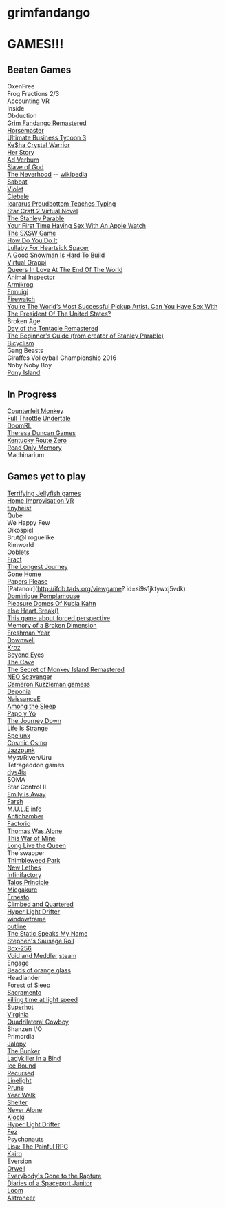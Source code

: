 # grimfandango
# GAMES!!!

## Beaten Games
OxenFree  
Frog Fractions 2/3  
Accounting VR  
Inside  
Obduction  
[Grim Fandango Remastered](https://en.wikipedia.org/wiki/Grim_Fandango)  
[Horsemaster](http://noncanon.com/HorseMaster.html)  
[Ultimate Business Tycoon 3](http://aliendovecote.com/uploads/twine/tycoon/crime.html)  
[Ke$ha Crystal Warrior](http://aliendovecote.com/uploads/twine/kesha.html)  
[Her Story](http://www.herstorygame.com/)  
[Ad Verbum](http://nickm.com/if/adverbum.html)  
[Slave of God](http://www.increpare.com/2012/12/slave-of-god/)  
[The Neverhood](https://archive.org/details/Neverhood_The_1996_DreamWorks) -- [wikipedia](https://en.wikipedia.org/wiki/The_Neverhood)  
[Sabbat](http://porpentine.tumblr.com/post/43790631192/presenting-sabbat-a-twine-game-by-oh-no-problems)  
[Violet](http://textadventures.co.uk/games/view/e-utl5-bu0yya2ycst0mrg/violet)  
[Ciebele](http://ninasays.so/cibele/)  
[Icararus Proudbottom Teaches Typing](http://www.holywowstudios.com/teachestyping/)  
[Star Craft 2 Virtual Novel](http://www.sc2vn.com/)  
[The Stanley Parable](http://www.stanleyparable.com/)  
[Your First Time Having Sex With An Apple Watch](http://www.buzzfeed.com/samthurman/os-xxx#.ajbJmmalK)  
[The SXSW Game](http://www.freeindiegam.es/2013/03/the-sxsw-game-leigh-alexander/)   
[How Do You Do It](http://ninasays.so/howdoyoudoit/)  
[Lullaby For Heartsick Spacer](http://mkopas.net/files/spacerlullaby/)  
[A Good Snowman Is Hard To Build](http://agoodsnowman.com/)  
[Virtual Grappi](http://rpgmaker.net/games/8284/)  
[Queers In Love At The End Of The World](http://auntiepixelante.com/endoftheworld/)  
[Animal Inspector](http://tomastle.itch.io/animal-inspector)  
[Armikrog](http://store.steampowered.com/app/334120/)  
[Ennuigi](http://www.lexaloffle.com/bbs/?tid=2232&pid=12311&autoplay=1#pp)  
[Firewatch](http://www.firewatchgame.com/)  
[You’re The World’s Most Successful Pickup Artist. Can You Have Sex With The President Of The United States?](http://www.clickhole.com/clickventure/youre-worlds-most-successful-pickup-artist-can-you-3880#1,)  
Broken Age  
[Day of the Tentacle Remastered](http://www.pcgamer.com/day-of-the-tentacle-remastered-screenshots-revealed)   
[The Beginner's Guide (from creator of Stanley Parable)](http://store.steampowered.com/app/303210/)  
[Bicyclism](http://gamejolt.com/games/bicyclism-art-of-riding/39795)  
Gang Beasts  
Giraffes Volleyball Championship 2016  
Noby Noby Boy  
[Pony Island](http://store.steampowered.com/app/405640/)  
 

## In Progress
[Counterfeit Monkey](http://emshort.com/counterfeit_monkey/)  
[Full Throttle](https://en.wikipedia.org/wiki/Full_Throttle_(1995_video_game))  
[Undertale](http://store.steampowered.com/app/391540/)  
[DoomRL](http://doom.chaosforge.org/)   
[Theresa Duncan Games](https://www.theverge.com/2015/4/17/8436439/theresa-duncan-chop-suey-cd-rom-preservation)  
[Kentucky Route Zero](http://kentuckyroutezero.com/)  
[Read Only Memory](http://readonlymemori.es/)  
Machinarium  
  



## Games yet to play
[Terrifying Jellyfish games](http://terrifyingjellyfish.com/tagged/portfolio)  
[Home Improvisation VR](https://www.youtube.com/watch?v=gRArtkjKKPg)  
[tinyheist](http://www.pcgamer.com/terry-cavanaghs-stealthy-roguelike-tiny-heist-released-for-free/)  
Qube  
We Happy Few  
Oikospiel  
Brut@l roguelike  
Rimworld  
[Ooblets](https://ooblets.com/2017/02/our-biggest-news-yet/)    
[Fract](http://fractgame.com/)  
[The Longest Journey](https://en.wikipedia.org/wiki/The_Longest_Journey)  
[Gone Home](http://www.gonehomegame.com/)  
[Papers Please](http://dukope.com/)  
[Patanoir](http://ifdb.tads.org/viewgame?  id=si9s1jktywxj5vdk)  
[Dominique Pomplamouse](http://www.dominiquepamplemousse.com/)  
[Pleasure Domes Of Kubla Kahn](http://gamejolt.com/games/pleasuredromes-of-kubla-khan/9598#close)  
[else Heart.Break()](http://elseheartbreak.com/)  
[This game about forced perspective](https://www.polygon.com/2015/10/26/9618504/pillow-castle-tech-demo-first-person-puzzler-new-2015-pc-gameplay-museum-of-simulation-technology)  
[Memory of a Broken Dimension](http://xra.itch.io/memory-of-a-broken-dimension)  
[Freshman Year](http://ninasays.so/freshmanyear/)  
[Downwell](http://downwellgame.com/)   
[Kroz](https://en.wikipedia.org/wiki/Kroz_series)  
[Beyond Eyes](http://www.beyondeyes-game.com/)  
[The Cave](http://thecavegame.com/)  
[The Secret of Monkey Island Remastered](http://store.steampowered.com/app/32360/)  
[NEO Scavenger](http://www.gog.com/game/neo_scavenger)  
[Cameron Kuzzleman gamess](http://heylookatmygames.com/)  
[Deponia](http://www.daedalic.de/en/game/Deponia#5)  
[NaissanceE](http://store.steampowered.com/app/265690/)  
[Among the Sleep](http://store.steampowered.com/app/250620/)  
[Papo y Yo](http://store.steampowered.com/app/227080)  
[The Journey Down](http://store.steampowered.com/app/220090)  
[Life Is Strange](http://store.steampowered.com/agecheck/app/319630/)  
[Spelunx](http://store.steampowered.com/app/63640/)  
[Cosmic Osmo](http://store.steampowered.com/app/63620/)  
[Jazzpunk](http://store.steampowered.com/app/250260/)  
Myst/Riven/Uru  
Tetrageddon games  
[dys4ia](http://w.itch.io/dys4ia)  
SOMA  
Star Control II  
[Emily is Away](http://store.steampowered.com/app/417860/)  
[Farsh](http://www.mahdibahrami.com/farsh)  
[M.U.L.E](https://www.google.com/url?q=https%3A%2F%2Farchive.org%2Fdetails%2Fa8b_M.U.L.E._1983_Electronic_Arts_US&sa=D&sntz=1&usg=AFQjCNFqhPuafxSymxIXmJVV3maxYEVIwA) [info](https://en.wikipedia.org/wiki/M.U.L.E.)  
[Antichamber](http://www.antichamber-game.com/)  
[Factorio](https://www.factorio.com/)  
[Thomas Was Alone](http://www.mikebithellgames.com/thomaswasalone/)  
[This War of Mine](http://www.11bitstudios.com/games/16/this-war-of-mine)  
[Long Live the Queen](http://store.steampowered.com/app/251990/)  
The swapper  
[Thimbleweed Park](https://thimbleweedpark.com/)  
[New Lethes](https://colestia.itch.io/new-lethes)  
[Infinifactory](http://www.zachtronics.com/infinifactory/)  
[Talos Principle](http://www.croteam.com/talosprinciple/)  
[Miegakure](http://miegakure.com/)  
[Ernesto](http://ernestogame.com/)  
[Climbed and Quartered](http://gamejolt.com/games/climbed-and-quartered/139189)  
[Hyper Light Drifter](http://www.heart-machine.com/)  
[windowframe](http://ludumdare.com/compo/ludum-dare-35/?action=preview&uid=3479)  
[outline](https://managore.itch.io/outline)  
[The Static Speaks My Name](http://store.steampowered.com/app/387860/)  
[Stephen's Sausage Roll](http://www.stephenssausageroll.com/)  
[Box-256](http://box-256.com/)  
[Void and Meddler](http://voidandmeddler.com/) [steam](http://store.steampowered.com/app/377970/)  
[Engage](http://www.engare.design/)  
[Beads of orange glass](https://lorenschmidt.itch.io/beads-of-orange-glass)  
Headlander  
[Forest of Sleep](http://twistedtreegames.com/forest-of-sleep/)  
[Sacramento](https://dziff.itch.io/sacramento)  
[killing time at light speed](https://gritfish.itch.io/ktals)  
[Superhot](https://superhotgame.com/)   
[Virginia](http://store.steampowered.com/app/374030/)  
[Quadrilateral Cowboy](http://blendogames.com/qc/)  
Shanzen I/O  
Primordia  
[Jalopy](http://store.steampowered.com/app/446020/)  
[The Bunker](http://store.steampowered.com/app/481110/)  
[Ladykiller in a Bind](http://store.steampowered.com/app/560000/?snr=1_620_4_1401_45)  
[Ice Bound](http://ice-bound.com/news/ice-bound-sale-writing-charity/)  
[Recursed](http://store.steampowered.com/app/497780/)  
[Linelight](https://linelightgame.com/)  
[Prune](http://www.prunegame.com/)  
[Year Walk](http://store.steampowered.com/app/269050/)  
[Shelter](http://store.steampowered.com/app/244710/)  
[Never Alone](http://neveralonegame.com/)  
[Klocki](http://store.steampowered.com/app/499440/)  
[Hyper Light Drifter](http://store.steampowered.com/app/257850/)  
[Fez](http://www.fezgame.com/)  
[Psychonauts](http://www.psychonauts.com/)  
[Lisa: The Painful RPG](http://www.lisatherpg.com/)   
[Kairo](http://kairo.lockeddoorpuzzle.com/)  
[Eversion](http://store.steampowered.com/app/33680/)  
[Orwell](http://store.steampowered.com/app/491950/)  
[Everybody's Gone to the Rapture](http://store.steampowered.com/app/417880/)  
[Diaries of a Spaceport Janitor](http://store.steampowered.com/app/436500/)  
[Loom](http://store.steampowered.com/app/32340/)  
[Astroneer](http://store.steampowered.com/app/361420/)  
    
